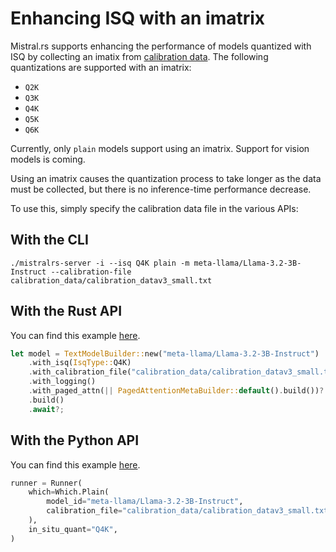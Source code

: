 # Enhancing ISQ with an imatrix

Mistral.rs supports enhancing the performance of models quantized with ISQ by collecting an imatix from [calibration data](../calibration_data/). The following quantizations are supported with an imatrix:

- `Q2K`
- `Q3K`
- `Q4K`
- `Q5K`
- `Q6K`

Currently, only `plain` models support using an imatrix. Support for vision models is coming.

Using an imatrix causes the quantization process to take longer as the data must be collected, but there is no inference-time performance decrease.

To use this, simply specify the calibration data file in the various APIs:

## With the CLI
```
./mistralrs-server -i --isq Q4K plain -m meta-llama/Llama-3.2-3B-Instruct --calibration-file calibration_data/calibration_datav3_small.txt
```

## With the Rust API
You can find this example [here](../mistralrs/examples/imatrix/).

```rust
let model = TextModelBuilder::new("meta-llama/Llama-3.2-3B-Instruct")
    .with_isq(IsqType::Q4K)
    .with_calibration_file("calibration_data/calibration_datav3_small.txt".into())
    .with_logging()
    .with_paged_attn(|| PagedAttentionMetaBuilder::default().build())?
    .build()
    .await?;
```

## With the Python API
You can find this example [here](../examples/python/imatrix.py).

```python
runner = Runner(
    which=Which.Plain(
        model_id="meta-llama/Llama-3.2-3B-Instruct",
        calibration_file="calibration_data/calibration_datav3_small.txt"
    ),
    in_situ_quant="Q4K",
)
```